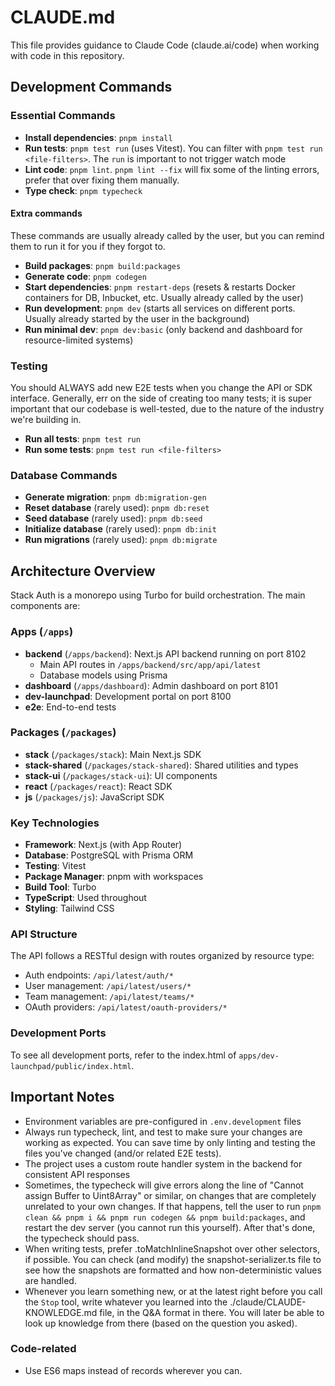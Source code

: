 # CLAUDE.md

This file provides guidance to Claude Code (claude.ai/code) when working with code in this repository.

## Development Commands

### Essential Commands
- **Install dependencies**: `pnpm install`
- **Run tests**: `pnpm test run` (uses Vitest). You can filter with `pnpm test run <file-filters>`. The `run` is important to not trigger watch mode
- **Lint code**: `pnpm lint`. `pnpm lint --fix` will fix some of the linting errors, prefer that over fixing them manually.
- **Type check**: `pnpm typecheck`

#### Extra commands
These commands are usually already called by the user, but you can remind them to run it for you if they forgot to.
- **Build packages**: `pnpm build:packages`
- **Generate code**: `pnpm codegen`
- **Start dependencies**: `pnpm restart-deps` (resets & restarts Docker containers for DB, Inbucket, etc. Usually already called by the user)
- **Run development**: `pnpm dev` (starts all services on different ports. Usually already started by the user in the background)
- **Run minimal dev**: `pnpm dev:basic` (only backend and dashboard for resource-limited systems)

### Testing
You should ALWAYS add new E2E tests when you change the API or SDK interface. Generally, err on the side of creating too many tests; it is super important that our codebase is well-tested, due to the nature of the industry we're building in.
- **Run all tests**: `pnpm test run`
- **Run some tests**: `pnpm test run <file-filters>`

### Database Commands
- **Generate migration**: `pnpm db:migration-gen`
- **Reset database** (rarely used): `pnpm db:reset`
- **Seed database** (rarely used): `pnpm db:seed`
- **Initialize database** (rarely used): `pnpm db:init`
- **Run migrations** (rarely used): `pnpm db:migrate`

## Architecture Overview

Stack Auth is a monorepo using Turbo for build orchestration. The main components are:

### Apps (`/apps`)
- **backend** (`/apps/backend`): Next.js API backend running on port 8102
  - Main API routes in `/apps/backend/src/app/api/latest`
  - Database models using Prisma
- **dashboard** (`/apps/dashboard`): Admin dashboard on port 8101
- **dev-launchpad**: Development portal on port 8100
- **e2e**: End-to-end tests

### Packages (`/packages`)
- **stack** (`/packages/stack`): Main Next.js SDK
- **stack-shared** (`/packages/stack-shared`): Shared utilities and types
- **stack-ui** (`/packages/stack-ui`): UI components
- **react** (`/packages/react`): React SDK
- **js** (`/packages/js`): JavaScript SDK

### Key Technologies
- **Framework**: Next.js (with App Router)
- **Database**: PostgreSQL with Prisma ORM
- **Testing**: Vitest
- **Package Manager**: pnpm with workspaces
- **Build Tool**: Turbo
- **TypeScript**: Used throughout
- **Styling**: Tailwind CSS

### API Structure
The API follows a RESTful design with routes organized by resource type:
- Auth endpoints: `/api/latest/auth/*`
- User management: `/api/latest/users/*`
- Team management: `/api/latest/teams/*`
- OAuth providers: `/api/latest/oauth-providers/*`

### Development Ports
To see all development ports, refer to the index.html of `apps/dev-launchpad/public/index.html`.

## Important Notes
- Environment variables are pre-configured in `.env.development` files
- Always run typecheck, lint, and test to make sure your changes are working as expected. You can save time by only linting and testing the files you've changed (and/or related E2E tests).
- The project uses a custom route handler system in the backend for consistent API responses
- Sometimes, the typecheck will give errors along the line of "Cannot assign Buffer to Uint8Array" or similar, on changes that are completely unrelated to your own changes. If that happens, tell the user to run `pnpm clean && pnpm i && pnpm run codegen && pnpm build:packages`, and restart the dev server (you cannot run this yourself). After that's done, the typecheck should pass.
- When writing tests, prefer .toMatchInlineSnapshot over other selectors, if possible. You can check (and modify) the snapshot-serializer.ts file to see how the snapshots are formatted and how non-deterministic values are handled.
- Whenever you learn something new, or at the latest right before you call the `Stop` tool, write whatever you learned into the ./claude/CLAUDE-KNOWLEDGE.md file, in the Q&A format in there. You will later be able to look up knowledge from there (based on the question you asked).

### Code-related
- Use ES6 maps instead of records wherever you can.
